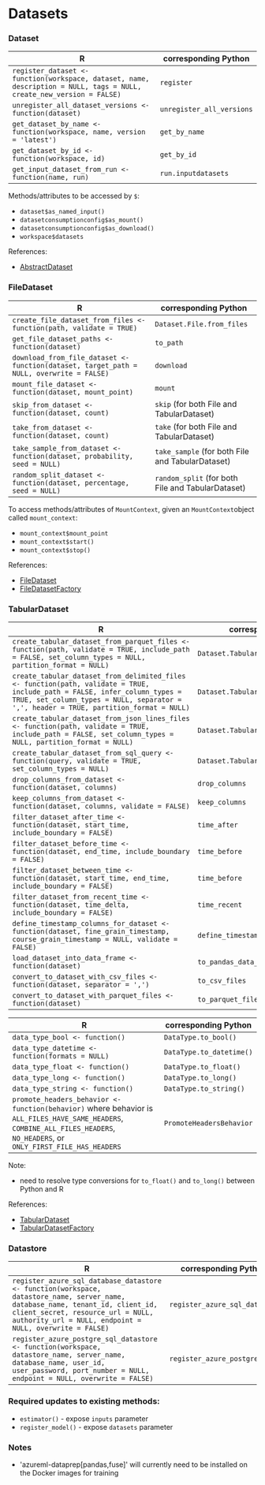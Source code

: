 # Datasets

### Dataset

 R  | corresponding Python
--- | -------------------- 
`register_dataset <- function(workspace, dataset, name, description = NULL, tags = NULL, create_new_version = FALSE)` | `register`
`unregister_all_dataset_versions <- function(dataset)` | `unregister_all_versions`
`get_dataset_by_name <- function(workspace, name, version = 'latest')` | `get_by_name`
`get_dataset_by_id <- function(workspace, id)` | `get_by_id`
`get_input_dataset_from_run <- function(name, run)` | `run.inputdatasets`

Methods/attributes to be accessed by `$`:
- `dataset$as_named_input()`
- `datasetconsumptionconfig$as_mount()`
- `datasetconsumptionconfig$as_download()`
- `workspace$datasets`

References:
- [AbstractDataset](https://docs.microsoft.com/en-us/python/api/azureml-core/azureml.data.abstract_dataset.abstractdataset?view=azure-ml-py)

### FileDataset

R   | corresponding Python
--- | --------------------
`create_file_dataset_from_files <- function(path, validate = TRUE)` | `Dataset.File.from_files`
`get_file_dataset_paths <- function(dataset)` | `to_path`
`download_from_file_dataset <- function(dataset, target_path = NULL, overwrite = FALSE)` | `download`
`mount_file_dataset <- function(dataset, mount_point)` | `mount`
`skip_from_dataset <- function(dataset, count)` | `skip` (for both File and TabularDataset)
`take_from_dataset <- function(dataset, count)` | `take` (for both File and TabularDataset)
`take_sample_from_dataset <- function(dataset, probability, seed = NULL)` | `take_sample` (for both File and TabularDataset)
`random_split_dataset <- function(dataset, percentage, seed = NULL)` | `random_split` (for both File and TabularDataset)

To access methods/attributes of `MountContext`, given an `MountContext`object called `mount_context`:
- `mount_context$mount_point`
- `mount_context$start()`
- `mount_context$stop()`

References:
- [FileDataset](https://docs.microsoft.com/en-us/python/api/azureml-core/azureml.data.filedataset?view=azure-ml-py)
- [FileDatasetFactory](https://docs.microsoft.com/en-us/python/api/azureml-core/azureml.data.dataset_factory.filedatasetfactory?view=azure-ml-py)

### TabularDataset

R   | corresponding Python
--- | --------------------
`create_tabular_dataset_from_parquet_files <- function(path, validate = TRUE, include_path = FALSE, set_column_types = NULL, partition_format = NULL)` | `Dataset.Tabular.from_parquet_files`
`create_tabular_dataset_from_delimited_files <- function(path, validate = TRUE, include_path = FALSE, infer_column_types = TRUE, set_column_types = NULL, separator = ',', header = TRUE, partition_format = NULL)` | `Dataset.Tabular.from_delimited_files`
`create_tabular_dataset_from_json_lines_files <- function(path, validate = TRUE, include_path = FALSE, set_column_types = NULL, partition_format = NULL)` | `Dataset.Tabular.from_json_lines_files`
`create_tabular_dataset_from_sql_query <- function(query, validate = TRUE, set_column_types = NULL)` | `Dataset.Tabular.from_sql_query`
`drop_columns_from_dataset <- function(dataset, columns)` | `drop_columns`
`keep_columns_from_dataset <- function(dataset, columns, validate = FALSE)` | `keep_columns`
`filter_dataset_after_time <- function(dataset, start_time, include_boundary = FALSE)` | `time_after`
`filter_dataset_before_time <- function(dataset, end_time, include_boundary = FALSE)` | `time_before`
`filter_dataset_between_time <- function(dataset, start_time, end_time, include_boundary = FALSE)` | `time_before`
`filter_dataset_from_recent_time <- function(dataset, time_delta, include_boundary = FALSE)` | `time_recent`
`define_timestamp_columns_for_dataset <- function(dataset, fine_grain_timestamp, course_grain_timestamp = NULL, validate = FALSE)` | `define_timestamp_columns`
`load_dataset_into_data_frame <- function(dataset)` | `to_pandas_data_frame`
`convert_to_dataset_with_csv_files <- function(dataset, separator = ',')` | `to_csv_files`
`convert_to_dataset_with_parquet_files <- function(dataset)` | `to_parquet_files`

R   | corresponding Python
--- | --------------------
`data_type_bool <- function()` | `DataType.to_bool()`
`data_type_datetime <- function(formats = NULL)` | `DataType.to_datetime()`
`data_type_float <- function()` | `DataType.to_float()`
`data_type_long <- function()` | `DataType.to_long()`
`data_type_string <- function()` | `DataType.to_string()`
`promote_headers_behavior <- function(behavior)` where behavior is `ALL_FILES_HAVE_SAME_HEADERS`, `COMBINE_ALL_FILES_HEADERS`, `NO_HEADERS`, or `ONLY_FIRST_FILE_HAS_HEADERS` | `PromoteHeadersBehavior`

Note:
- need to resolve type conversions for `to_float()` and `to_long()` between Python and R

References:
- [TabularDataset](https://docs.microsoft.com/en-us/python/api/azureml-core/azureml.data.tabulardataset?view=azure-ml-py)
- [TabularDatasetFactory](https://docs.microsoft.com/en-us/python/api/azureml-core/azureml.data.dataset_factory.tabulardatasetfactory?view=azure-ml-py)

### Datastore
R   | corresponding Python
--- | --------------------
`register_azure_sql_database_datastore <- function(workspace, datastore_name, server_name, database_name, tenant_id, client_id, client_secret, resource_url = NULL, authority_url = NULL, endpoint = NULL, overwrite = FALSE)` | `register_azure_sql_database`
`register_azure_postgre_sql_datastore <- function(workspace, datastore_name, server_name, database_name, user_id, user_password, port_number = NULL, endpoint = NULL, overwrite = FALSE)` | `register_azure_postgre`
                
### Required updates to existing methods:
- `estimator()` - expose `inputs` parameter
- `register_model()` - expose `datasets` parameter
                
### Notes
- 'azureml-dataprep[pandas,fuse]' will currently need to be installed on the Docker images for training
